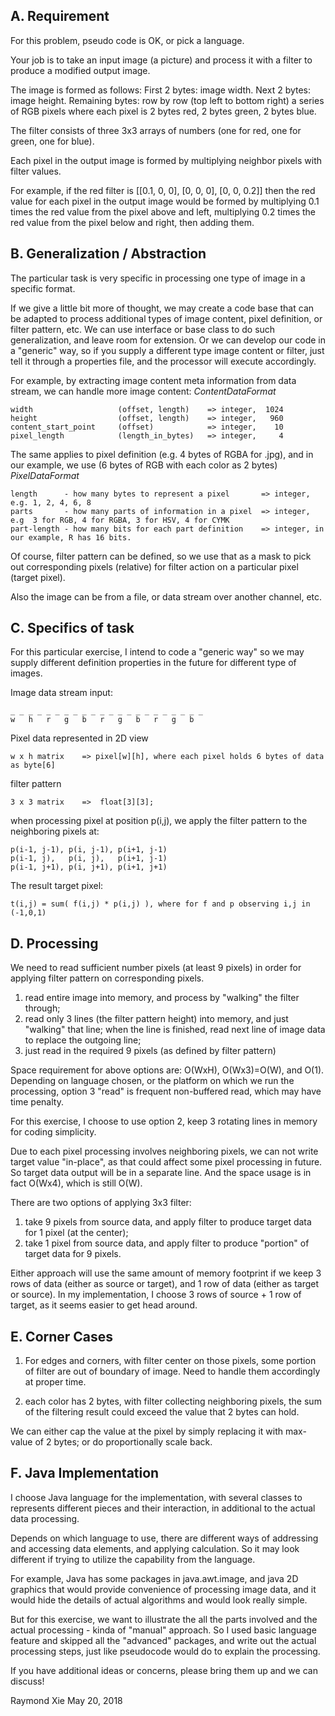 ## A. Requirement

For this problem, pseudo code is OK, or pick a language.

Your job is to take an input image (a picture) and process it with a filter to produce a modified output image.

The image is formed as follows: First 2 bytes: image width. Next 2 bytes: image height. Remaining bytes: row by row (top left to bottom right) a series of RGB pixels where each pixel is 2 bytes red, 2 bytes green, 2 bytes blue.

The  filter consists of three 3x3 arrays of numbers (one for red, one for green, one for blue).

Each pixel in the output image is formed by multiplying neighbor pixels with filter values.

For example, if the red filter is [[0.1, 0, 0], [0, 0, 0], [0, 0, 0.2]] then the red value for each pixel in the output image would be formed by multiplying 0.1 times the red value from the pixel above and left, multiplying 0.2 times the red value from the pixel below and right, then adding them.


## B. Generalization / Abstraction

The particular task is very specific in processing one type of image in a specific format.

If we give a little bit more of thought, we may create a code base that can be adapted to process additional types of image content, pixel definition, or filter pattern, etc.
We can use interface or base class to do such generalization, and leave room for extension. 
Or we can develop our code in a "generic" way, so if you supply a different type image content or filter, just tell it through a properties file, and the processor will execute accordingly.

For example, by extracting image content meta information from data stream, we can handle more image content: 
*ContentDataFormat*

````
width                   (offset, length)	=> integer,  1024
height                  (offset, length)	=> integer,   960
content_start_point     (offset)			=> integer,	   10  
pixel_length            (length_in_bytes)	=> integer,	    4 
````

The same applies to pixel definition (e.g. 4 bytes of RGBA for .jpg), and in our example, we use (6 bytes of RGB with each color as 2 bytes)
*PixelDataFormat*

    length		- how many bytes to represent a pixel		=> integer, e.g. 1, 2, 4, 6, 8
    parts		- how many parts of information in a pixel	=> integer, e.g  3 for RGB, 4 for RGBA, 3 for HSV, 4 for CYMK
    part-length	- how many bits for each part definition	=> integer, in our example, R has 16 bits. 

Of course, filter pattern can be defined, so we use that as a mask to pick out corresponding pixels (relative) for filter action on a particular pixel (target pixel).

Also the image can be from a file, or data stream over another channel, etc.


## C. Specifics of task

For this particular exercise, I intend to code a "generic way" so we may supply different definition properties in the future for different type of images.

Image data stream input:

````
_ _ _ _ _ _ _ _ _ _ _ _ _ _ _ _ _ _ _ _ _ _  
w   h   r   g   b   r   g   b   r   g   b  
````

Pixel data represented in 2D view

    w x h matrix	=> pixel[w][h], where each pixel holds 6 bytes of data as byte[6]

filter pattern

    3 x 3 matrix	=>	float[3][3];

when processing pixel at position p(i,j), we apply the filter pattern to the neighboring pixels at:
````
p(i-1, j-1), p(i, j-1), p(i+1, j-1)
p(i-1, j),   p(i, j),   p(i+1, j-1)
p(i-1, j+1), p(i, j+1), p(i+1, j+1)
````

The result target pixel: 

    t(i,j) = sum( f(i,j) * p(i,j) ), where for f and p observing i,j in (-1,0,1) 


## D. Processing

We need to read sufficient number pixels (at least 9 pixels) in order for applying filter pattern on corresponding pixels.

1. read entire image into memory, and process by "walking" the filter through;
2. read only 3 lines (the filter pattern height) into memory, and just "walking" that line; when the line is finished, read next line of image data to replace the outgoing line;
3. just read in the required 9 pixels (as defined by filter pattern)

Space requirement for above options are: O(WxH), O(Wx3)=O(W), and O(1). 
Depending on language chosen, or the platform on which we run the processing, option 3 "read" is frequent non-buffered read, which may have time penalty.

For this exercise, I choose to use option 2, keep 3 rotating lines in memory for coding simplicity. 

Due to each pixel processing involves neighboring pixels, we can not write target value "in-place", as that could affect some pixel processing in future.
So target data output will be in a separate line. And the space usage is in fact O(Wx4), which is still O(W).


There are two options of applying 3x3 filter:

1. take 9 pixels from source data, and apply filter to produce target data for 1 pixel (at the center);
2. take 1 pixel from source data, and apply filter to produce "portion" of target data for 9 pixels. 

Either approach will use the same amount of memory footprint if we keep 3 rows of data (either as source or target), 
and 1 row of data (either as target or source).  In my implementation, I choose 3 rows of source + 1 row of target,
as it seems easier to get head around.


## E. Corner Cases

1. For edges and corners, with filter center on those pixels, some portion of filter are out of boundary of image. Need to handle them accordingly at proper time.

2. each color has 2 bytes, with filter collecting neighboring pixels, the sum of the filtering result could exceed the value that 2 bytes can hold. 

We can either cap the value at the pixel by simply replacing it with max-value of 2 bytes; or do proportionally scale back.


## F. Java Implementation

I choose Java language for the implementation, with several classes to represents different pieces and their interaction, 
in additional to the actual data processing.

Depends on which language to use, there are different ways of addressing and accessing data elements, and applying calculation.
So it may look different if trying to utilize the capability from the language.

For example, Java has some packages in java.awt.image, and java 2D graphics that would provide convenience of processing
image data, and it would hide the details of actual algorithms and would look really simple.

But for this exercise, we want to illustrate the all the parts involved and the actual processing - kinda of "manual" approach.
So I used basic language feature and skipped all the "advanced" packages, and write out the actual processing steps, 
just like pseudocode would do to explain the processing.



If you have additional ideas or concerns, please bring them up and we can discuss!

Raymond Xie
May 20, 2018


